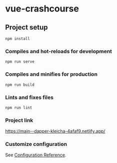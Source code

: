 # vue-crashcourse

## Project setup

```
npm install
```

### Compiles and hot-reloads for development

```
npm run serve
```

### Compiles and minifies for production

```
npm run build
```

### Lints and fixes files

```
npm run lint
```

### Project link

https://main--dapper-kleicha-4afaf9.netlify.app/

### Customize configuration

See [Configuration Reference](https://cli.vuejs.org/config/).
